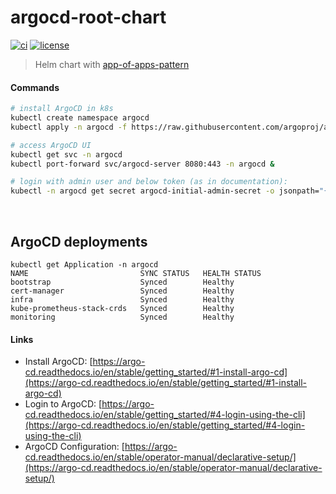 # argocd-root-chart

[![ci](https://github.com/atrakic/argocd-root-chart/workflows/ci/badge.svg)](https://github.com/atrakic/argocd-root-chart/actions)
[![license](https://img.shields.io/github/license/atrakic/argocd-root-chart.svg)](https://github.com/atrakic/argocd-root-chart/blob/main/LICENSE)

> Helm chart with [app-of-apps-pattern](https://argo-cd.readthedocs.io/en/stable/operator-manual/cluster-bootstrapping/#app-of-apps-pattern)


#### Commands

```bash
# install ArgoCD in k8s
kubectl create namespace argocd
kubectl apply -n argocd -f https://raw.githubusercontent.com/argoproj/argo-cd/stable/manifests/install.yaml

# access ArgoCD UI
kubectl get svc -n argocd
kubectl port-forward svc/argocd-server 8080:443 -n argocd &

# login with admin user and below token (as in documentation):
kubectl -n argocd get secret argocd-initial-admin-secret -o jsonpath="{.data.password}" | base64 --decode && echo
```
</br>


## ArgoCD deployments

```
kubectl get Application -n argocd
NAME                         SYNC STATUS   HEALTH STATUS
bootstrap                    Synced        Healthy
cert-manager                 Synced        Healthy
infra                        Synced        Healthy
kube-prometheus-stack-crds   Synced        Healthy
monitoring                   Synced        Healthy
```

#### Links

* Install ArgoCD: [https://argo-cd.readthedocs.io/en/stable/getting_started/#1-install-argo-cd](https://argo-cd.readthedocs.io/en/stable/getting_started/#1-install-argo-cd)
* Login to ArgoCD: [https://argo-cd.readthedocs.io/en/stable/getting_started/#4-login-using-the-cli](https://argo-cd.readthedocs.io/en/stable/getting_started/#4-login-using-the-cli)
* ArgoCD Configuration: [https://argo-cd.readthedocs.io/en/stable/operator-manual/declarative-setup/](https://argo-cd.readthedocs.io/en/stable/operator-manual/declarative-setup/)
